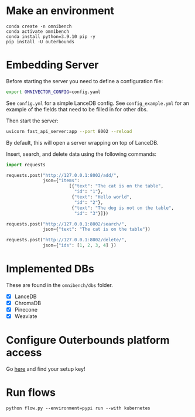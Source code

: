 # Make an environment

```
conda create -n omnibench
conda activate omnibench
conda install python=3.9.10 pip -y
pip install -U outerbounds
```


# Embedding Server

Before starting the server you need to define a configuration file:

```bash
export OMNIVECTOR_CONFIG=config.yaml 
```

See `config.yml` for a simple LanceDB config. See `config_example.yml` for an example of the fields that need to be filled in for other dbs.

Then start the server:

```bash
uvicorn fast_api_server:app --port 8002 --reload
```

By default, this will open a server wrapping on top of LanceDB.

Insert, search, and delete data using the following commands:

```python
import requests

requests.post("http://127.0.0.1:8002/add/",
              json={"items":
                        [{"text": "The cat is on the table",
                          "id": "1"},
                         {"text": "Hello world",
                          "id": "2"},
                         {"text": "The dog is not on the table",
                          "id": "3"}]})

requests.post("http://127.0.0.1:8002/search/",
              json={"text": "The cat is on the table"})

requests.post("http://127.0.0.1:8002/delete/",
              json={"ids": [1, 2, 3, 4] })
```

# Implemented DBs

These are found in the `omnibench/dbs` folder.

- [x] LanceDB
- [x] ChromaDB
- [x] Pinecone
- [x] Weaviate

# Configure Outerbounds platform access
Go [here](https://ui.dev-content.outerbounds.xyz/) and find your setup key!

# Run flows
```
python flow.py --environment=pypi run --with kubernetes
```